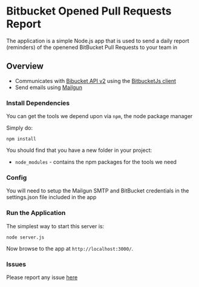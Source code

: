 # Bitbucket Opened Pull Requests Report

The application is a simple Node.js app that is used to send a daily report (reminders) of the openened BitBucket Pull Requests to your team in

## Overview

- Communicates with [Bibucket API v2](https://developer.atlassian.com/bitbucket/api/2/reference/) using the [BitbucketJs client](https://bitbucket.org/atlassian/bitbucketjs)
- Send emails using [Mailgun](https://www.mailgun.com/)

### Install Dependencies

You can get the tools we depend upon via `npm`, the node package manager

Simply do:

```
npm install
```

You should find that you have a new folder in your project:

* `node_modules` - contains the npm packages for the tools we need

### Config

You will need to setup the Mailgun SMTP and BitBucket credentials in the settings.json file included in the app

### Run the Application

The simplest way to start this server is:

```
node server.js
```

Now browse to the app at `http://localhost:3000/`.

### Issues

Please report any issue [here](https://github.com/gastonmancini/bitbucket-opened-pullrequests-report/issues)